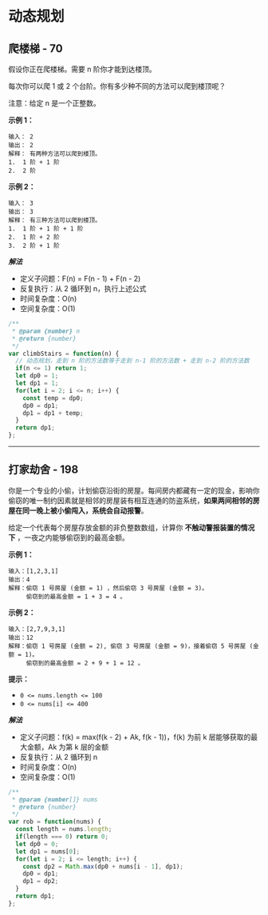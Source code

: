 # 动态规划

## 爬楼梯 - 70

假设你正在爬楼梯。需要 n 阶你才能到达楼顶。

每次你可以爬 1 或 2 个台阶。你有多少种不同的方法可以爬到楼顶呢？

注意：给定 n 是一个正整数。

**示例 1：**

```
输入： 2
输出： 2
解释： 有两种方法可以爬到楼顶。
1.  1 阶 + 1 阶
2.  2 阶
```

**示例 2：**

```
输入： 3
输出： 3
解释： 有三种方法可以爬到楼顶。
1.  1 阶 + 1 阶 + 1 阶
2.  1 阶 + 2 阶
3.  2 阶 + 1 阶
```



***解法***

* 定义子问题：F(n) = F(n - 1) + F(n - 2)
* 反复执行：从 2 循环到 n，执行上述公式
* 时间复杂度：O(n)
* 空间复杂度：O(1)

```js
/**
 * @param {number} n
 * @return {number}
 */
var climbStairs = function(n) {
  // 动态规划，走到 n 阶的方法数等于走到 n-1 阶的方法数 + 走到 n-2 阶的方法数
  if(n <= 1) return 1;
  let dp0 = 1;
  let dp1 = 1;
  for(let i = 2; i <= n; i++) {
    const temp = dp0;
    dp0 = dp1;
    dp1 = dp1 + temp;
  }
  return dp1;
};
```



----

## 打家劫舍 - 198

你是一个专业的小偷，计划偷窃沿街的房屋。每间房内都藏有一定的现金，影响你偷窃的唯一制约因素就是相邻的房屋装有相互连通的防盗系统，**如果两间相邻的房屋在同一晚上被小偷闯入，系统会自动报警**。

给定一个代表每个房屋存放金额的非负整数数组，计算你 **不触动警报装置的情况下** ，一夜之内能够偷窃到的最高金额。

**示例 1：**

```
输入：[1,2,3,1]
输出：4
解释：偷窃 1 号房屋 (金额 = 1) ，然后偷窃 3 号房屋 (金额 = 3)。
     偷窃到的最高金额 = 1 + 3 = 4 。
```

**示例 2：**

```
输入：[2,7,9,3,1]
输出：12
解释：偷窃 1 号房屋 (金额 = 2), 偷窃 3 号房屋 (金额 = 9)，接着偷窃 5 号房屋 (金额 = 1)。
     偷窃到的最高金额 = 2 + 9 + 1 = 12 。
```

**提示：**

- `0 <= nums.length <= 100`
- `0 <= nums[i] <= 400`



***解法***

* 定义子问题：f(k) = max(f(k - 2) + Ak, f(k - 1))，f(k) 为前 k 层能够获取的最大金额，Ak 为第 k 层的金额
* 反复执行：从 2 循环到 n
* 时间复杂度：O(n)
* 空间复杂度：O(1)

```js
/**
 * @param {number[]} nums
 * @return {number}
 */
var rob = function(nums) {
  const length = nums.length;
  if(length === 0) return 0;
  let dp0 = 0;
  let dp1 = nums[0];
  for(let i = 2; i <= length; i++) {
    const dp2 = Math.max(dp0 + nums[i - 1], dp1);
    dp0 = dp1;
    dp1 = dp2;
  }
  return dp1;
};
```

